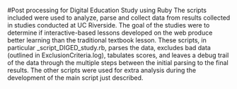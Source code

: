 #Post processing for Digital Education Study using Ruby
The scripts included were used to analyze, parse and collect data from results collected in studies conducted at UC Riverside. The goal of the studies were to determine if interactive-based lessons developed on the web produce better learning than the traditional textbook lesson. These scripts, in particular \_script_DIGED_study.rb, parses the data, excludes bad data (outlined in ExclusionCriteria.log), tabulates scores, and leaves a debug trail of the data through the multiple steps between the initial parsing to the final results. The other scripts were used for extra analysis during the development of the main script just described.